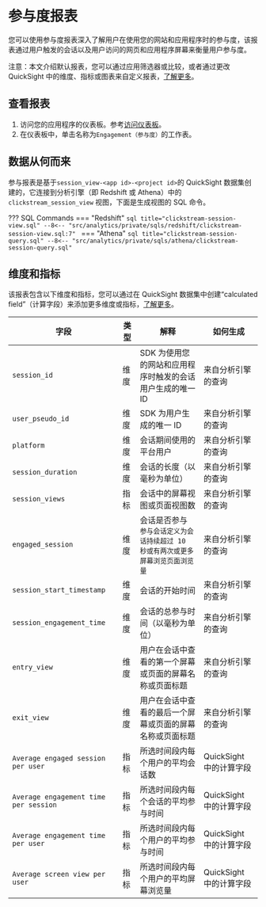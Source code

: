 # 参与度报表

您可以使用参与度报表深入了解用户在使用您的网站和应用程序时的参与度，该报表通过用户触发的会话以及用户访问的网页和应用程序屏幕来衡量用户参与度。

注意：本文介绍默认报表，您可以通过应用筛选器或比较，或者通过更改 QuickSight 中的维度、指标或图表来自定义报表，[了解更多](https://docs.aws.amazon.com/quicksight/latest/user/working-with-visuals.html)。


## 查看报表
1. 访问您的应用程序的仪表板。参考[访问仪表板](index.md)。
2. 在仪表板中，单击名称为`Engagement（参与度）`的工作表。

## 数据从何而来

参与报表是基于`session_view-<app id>-<project id>`的 QuickSight 数据集创建的，它连接到分析引擎（即 Redshift 或 Athena）中的 `clickstream_session_view` 视图，下面是生成视图的 SQL 命令。

??? SQL Commands
    === "Redshift"
        ```sql title="clickstream-session-view.sql"
        --8<-- "src/analytics/private/sqls/redshift/clickstream-session-view.sql:7"
        ```
    === "Athena"
        ```sql title="clickstream-session-query.sql"
        --8<-- "src/analytics/private/sqls/athena/clickstream-session-query.sql"
        ```

## 维度和指标
该报表包含以下维度和指标，您可以通过在 QuickSight 数据集中创建“calculated field”（计算字段）来添加更多维度或指标，[了解更多](https://docs.aws.amazon.com/quicksight/latest/user/adding-a-calculated-field-analysis.html)。

| 字段                            | 类型  | 解释                            | 如何生成      |
|-------------------------------|-----|-------------------------------|-----------|
|`session_id`| 维度  | SDK 为使用您的网站和应用程序时触发的会话用户生成的唯一 ID | 来自分析引擎的查询|
|`user_pseudo_id`| 维度  | SDK 为用户生成的唯一 ID | 来自分析引擎的查询|
|`platform`| 维度  | 会话期间使用的平台用户 | 来自分析引擎的查询|
|`session_duration`| 维度  | 会话的长度（以毫秒为单位）| 来自分析引擎的查询|
|`session_views`| 指标  | 会话中的屏幕视图或页面视图数 | 来自分析引擎的查询|
|`engaged_session`| 维度  | 会话是否参与 </br>`参与会话定义为会话持续超过 10 秒或有两次或更多屏幕浏览页面浏览量` | 来自分析引擎的查询|
|`session_start_timestamp`| 维度  | 会话的开始时间 | 来自分析引擎的查询|
|`session_engagement_time`| 维度  | 会话的总参与时间（以毫秒为单位）| 来自分析引擎的查询|
|`entry_view`| 维度  | 用户在会话中查看的第一个屏幕或页面的屏幕名称或页面标题 | 来自分析引擎的查询|
|`exit_view`| 维度  | 用户在会话中查看的最后一个屏幕或页面的屏幕名称或页面标题 | 来自分析引擎的查询|
|`Average engaged session per user`| 指标  | 所选时间段内每个用户的平均会话数 | QuickSight 中的计算字段|
|`Average engagement time per session`| 指标  | 所选时间段内每个会话的平均参与时间 | QuickSight 中的计算字段|
|`Average engagement time per user`| 指标  | 所选时间段内每个用户的平均参与时间 | QuickSight 中的计算字段|
|`Average screen view per user`| 指标  | 所选时间段内每个用户的平均屏幕浏览量 | QuickSight 中的计算字段|
